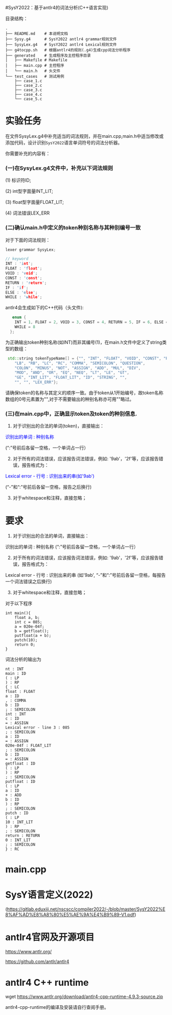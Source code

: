 #SysY2022：基于antlr4的词法分析(C++语言实现)

目录结构：

```
.
├── README.md    # 本说明文档
├── Sysy.g4      # SysY2022 antlr4 grammar规则文件
├── SysyLex.g4   # SysY2022 antlr4 Lexical规则文件
├── g4tocpp.sh   # 根据antlr4的规则(.g4)生成cpp词法分析程序
├── generated    # 生成程序及主控程序目录
│   ├── Makefile # Makefile
│   ├── main.cpp # 主控程序
│   └── main.h   # 头文件
└── test_cases   # 测试用例
    ├── case_1.c
    ├── case_2.c
    ├── case_3.c
    ├── case_4.c
    └── case_5.c
```

# 实验任务
        
在文件SysyLex.g4中补充适当的词法规则，并在main.cpp,main.h中适当修改或添加代码，设计识别`SysY2022`语言单词符号的词法分析器。

你需要补充的内容有：
### (一)在SysyLex.g4文件中，补充以下词法规则

(1) 标识符ID;

(2) int型字面量INT_LIT;

(3) float型字面量FLOAT_LIT;

(4) 词法错误LEX_ERR

### (二)确认main.h中定义的token种别名称与其种别编号一致

对于下面的词法规则：

`````cpp
lexer grammar SysyLex;

// keyword
INT : 'int';
FLOAT : 'float';
VOID : 'void';
CONST : 'const';
RETURN : 'return';
IF : 'if';
ELSE : 'else';
WHILE : 'while'; 
`````
antlr4会生成如下的C++代码（头文件):
```cpp
   enum {
    INT = 1, FLOAT = 2, VOID = 3, CONST = 4, RETURN = 5, IF = 6, ELSE = 7, 
    WHILE = 8
  };

```
为正确输出token种别名称(如INT)而非其编号(1)，在main.h文件中定义了string类型的数组：
```cpp
 std::string tokenTypeName[] = {"", "INT", "FLOAT", "VOID", "CONST", "RETURN", "IF", "ELSE",   "WHILE", "BREAK", "CONTINUE", "LP", "RP", 
    "LB", "RB", "LC", "RC", "COMMA", "SEMICOLON", "QUESTION", 
    "COLON", "MINUS", "NOT", "ASSIGN", "ADD", "MUL", "DIV", 
    "MOD", "AND", "OR", "EQ", "NEQ", "LT", "LE", "GT", 
    "GE", "INT_LIT", "FLOAT_LIT", "ID", "STRING", "", 
    "", "", "LEX_ERR"};

```
请确保token的名称与其定义的顺序一致。由于token从1开始编号，故token名称数组的0号元素置为"",对于不需要输出的种别名称亦可用""略过。

### (三)在main.cpp中，正确显示token及token的种别信息.
1. 对于识别出的合法的单词(token)，直接输出：

<p><font color=blue>识别出的单词 : 种别名称</font></p> (“:”号前后各留一空格，一个单词占一行）

2. 对于所有的词法错误，应该报告词法错误，例如: '9ab'，'2f'等，应该报告错误，报告格式为：

<p><font color=blue>Lexical error - 行号 : 识别出来的串(如'9ab')</font></p> (“-”和“:”号前后各留一空格，报告之后换行)

3. 对于whitespace和注释，直接忽略；


# 要求

1. 对于识别出的合法的单词，直接输出：

识别出的单词 : 种别名称  (“:”号前后各留一空格，一个单词占一行）

2. 对于所有的词法错误，应该报告词法错误，例如: '9ab'，'2f'等，应该报告错误，报告格式为：

Lexical error - 行号 : 识别出来的串  (如'9ab', “-”和“:”号前后各留一空格，每报告一个词法错误之后换行)

3. 对于whitespace和注释，直接忽略；

对于以下程序
```
int main(){
    float a, b;
    int c = 085;
    a = 020e-04f;
    b = getfloat();
    putfloat(a + b);
    putch(10);
    return 0;
}
```
词法分析的输出为
```
nt : INT
main : ID
( : LP
) : RP
{ : LC
float : FLOAT
a : ID
, : COMMA
b : ID
; : SEMICOLON
int : INT
c : ID
= : ASSIGN
Lexical error - line 3 : 085
; : SEMICOLON
a : ID
= : ASSIGN
020e-04f : FLOAT_LIT
; : SEMICOLON
b : ID
= : ASSIGN
getfloat : ID
( : LP
) : RP
; : SEMICOLON
putfloat : ID
( : LP
a : ID
+ : ADD
b : ID
) : RP
; : SEMICOLON
putch : ID
( : LP
10 : INT_LIT
) : RP
; : SEMICOLON
return : RETURN
0 : INT_LIT
; : SEMICOLON
} : RC
```
# main.cpp


# SysY语言定义(2022)
(https://gitlab.eduxiji.net/nscscc/compiler2022/-/blob/master/SysY2022%E8%AF%AD%E8%A8%80%E5%AE%9A%E4%B9%89-V1.pdf)

# antlr4官网及开源项目
https://www.antlr.org/

https://github.com/antlr/antlr4

# antlr4 C++ runtime
wget https://www.antlr.org/download/antlr4-cpp-runtime-4.9.3-source.zip

antlr4-cpp-runtime的编译及安装请自行查阅手册。



